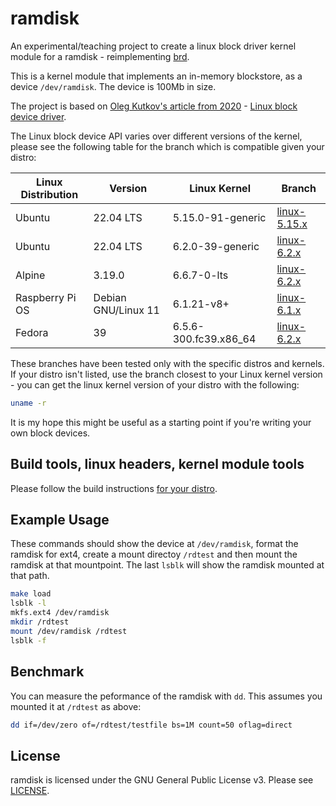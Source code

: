 # ramdisk

An experimental/teaching project to create a linux block driver kernel module for a ramdisk - reimplementing [brd](https://docs.kernel.org/admin-guide/blockdev/ramdisk.html).

This is a kernel module that implements an in-memory blockstore, as a device `/dev/ramdisk`. The device is 100Mb in size.

The project is based on [Oleg Kutkov's article from 2020](https://olegkutkov.me/) - [Linux block device driver](https://olegkutkov.me/2020/02/10/linux-block-device-driver/).

The Linux block device API varies over different versions of the kernel, please see the following table for the branch which is compatible given your distro:

| Linux Distribution | Version             | Linux Kernel          | Branch                                   |
|--------------------|---------------------|-----------------------|------------------------------------------|
| Ubuntu             | 22.04 LTS           | 5.15.0-91-generic     | [linux-5.15.x](../../tree/linux-5.15.x)  |
| Ubuntu             | 22.04 LTS           | 6.2.0-39-generic      | [linux-6.2.x](../../tree/linux-6.2.x)    |
| Alpine             | 3.19.0              | 6.6.7-0-lts           | [linux-6.2.x](../../tree/linux-6.2.x)    |
| Raspberry Pi OS    | Debian GNU/Linux 11 | 6.1.21-v8+            | [linux-6.1.x](../../tree/linux-6.1.x)    |
| Fedora             | 39                  | 6.5.6-300.fc39.x86_64 | [linux-6.2.x](../../tree/linux-6.2.x)    |

    
These branches have been tested only with the specific distros and kernels. If your distro isn't listed, use the branch closest to your Linux kernel version - you can get the linux kernel version of your distro with the following:

```bash
uname -r
```

It is my hope this might be useful as a starting point if you're writing your own block devices.

## Build tools, linux headers, kernel module tools

Please follow the build instructions [for your distro](docs/build_distros.md).

## Example Usage

These commands should show the device at `/dev/ramdisk`, format the ramdisk for ext4, create a mount directoy `/rdtest` and then mount the ramdisk at that mountpoint. The last `lsblk` will show the ramdisk mounted at that path.

```bash
make load
lsblk -l
mkfs.ext4 /dev/ramdisk
mkdir /rdtest
mount /dev/ramdisk /rdtest
lsblk -f
```

## Benchmark

You can measure the peformance of the ramdisk with `dd`. This assumes you mounted it at `/rdtest` as above:

```bash
dd if=/dev/zero of=/rdtest/testfile bs=1M count=50 oflag=direct
```

## License

ramdisk is licensed under the GNU General Public License v3. Please see [LICENSE](LICENSE).

